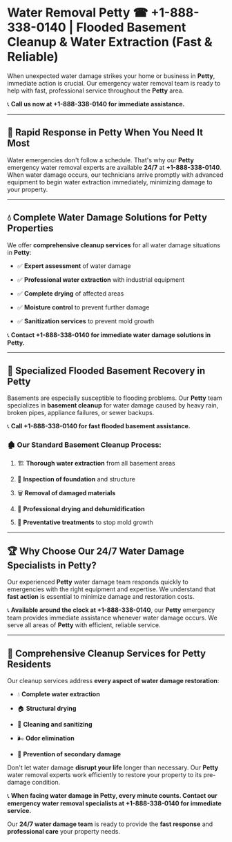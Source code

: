 # Water Removal Petty ☎ +1-888-338-0140 | Flooded Basement Cleanup & Water Extraction (Fast & Reliable)

When unexpected water damage strikes your home or business in **Petty**, immediate action is crucial. Our emergency water removal team is ready to help with fast, professional service throughout the **Petty** area. 

📞 **Call us now at +1-888-338-0140 for immediate assistance.**
---
## 🚀 Rapid Response in Petty When You Need It Most
Water emergencies don't follow a schedule. That's why our **Petty** emergency water removal experts are available **24/7** at **+1-888-338-0140**. When water damage occurs, our technicians arrive promptly with advanced equipment to begin water extraction immediately, minimizing damage to your property.
---
## 💧 Complete Water Damage Solutions for Petty Properties
We offer **comprehensive cleanup services** for all water damage situations in **Petty**:
- ✅ **Expert assessment** of water damage  
- ✅ **Professional water extraction** with industrial equipment  
- ✅ **Complete drying** of affected areas  
- ✅ **Moisture control** to prevent further damage  
- ✅ **Sanitization services** to prevent mold growth  
📞 **Contact +1-888-338-0140 for immediate water damage solutions in Petty.**
---
## 🌊 Specialized Flooded Basement Recovery in Petty
Basements are especially susceptible to flooding problems. Our **Petty** team specializes in **basement cleanup** for water damage caused by heavy rain, broken pipes, appliance failures, or sewer backups. 
📞 **Call +1-888-338-0140 for fast flooded basement assistance.**
### 🏚️ Our Standard Basement Cleanup Process:
1. 🏗️ **Thorough water extraction** from all basement areas  
2. 🔎 **Inspection of foundation** and structure  
3. 🗑️ **Removal of damaged materials**  
4. 💨 **Professional drying and dehumidification**  
5. 🚫 **Preventative treatments** to stop mold growth  
---
## 🏆 Why Choose Our 24/7 Water Damage Specialists in Petty?
Our experienced **Petty** water damage team responds quickly to emergencies with the right equipment and expertise. We understand that **fast action** is essential to minimize damage and restoration costs.
📞 **Available around the clock at +1-888-338-0140**, our **Petty** emergency team provides immediate assistance whenever water damage occurs. We serve all areas of **Petty** with efficient, reliable service.
---
## 🧹 Comprehensive Cleanup Services for Petty Residents
Our cleanup services address **every aspect of water damage restoration**:
- 💧 **Complete water extraction**  
- 🏠 **Structural drying**  
- 🧼 **Cleaning and sanitizing**  
- 🌬️ **Odor elimination**  
- 🚫 **Prevention of secondary damage**  
Don't let water damage **disrupt your life** longer than necessary. Our **Petty** water removal experts work efficiently to restore your property to its pre-damage condition.
📞 **When facing water damage in Petty, every minute counts. Contact our emergency water removal specialists at +1-888-338-0140 for immediate service.**
Our **24/7 water damage team** is ready to provide the **fast response** and **professional care** your property needs.
